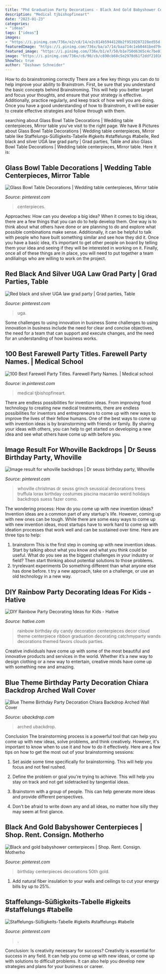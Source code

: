 ```yaml
---
title: "Phd Graduation Party Decorations - Black And Gold Babyshower Centerpieces"
description: "Medical tjbishopfineart"
date: "2023-01-23"
categories:
- "ideas"
tags: ["ideas"]
images:
- "https://i.pinimg.com/736x/e2/c8/14/e2c814b5944120b2f9539207228ed55d.jpg"
featuredImage: "https://i.pinimg.com/736x/ba/a7/14/baa714c1eb0441bed79c3399503850f9.jpg"
featured_image: "https://i.pinimg.com/736x/b1/e7/50/b1e750d6365c4c7be01d9be66a5af2ee.jpg"
image: "https://i.pinimg.com/736x/c6/90/cb/c690cb60c5e2978d61f2ddf2101665da.jpg"
ShowToc: true
author: "Dashawn Schneider"
---
```



How to do brainstroming correctly
There are a few key things you can do to help improve your ability to Brainstrom. First, be sure that you understand the basic concepts behind Brainstroming. This will help you better target and focus your thoughts, and ensure that your strategy is effective. Additionally, practice regularly, and keep track of how well you are doing. Once you have a good understanding of how to Brainstrom, it will be easier to create effective strategies and follow through with them.

	

		
searching about Glass Bowl Table Decorations | Wedding table centerpieces, Mirror table you've visit to the right page. We have 8 Pictures about Glass Bowl Table Decorations | Wedding table centerpieces, Mirror table like Staffelungs-Süßigkeits-Tabelle #igkeits #staffelungs #tabelle, Red black and silver UGA law grad party | Grad parties, Table and also Glass Bowl Table Decorations | Wedding table centerpieces, Mirror table. Here it is:
		
    
## Glass Bowl Table Decorations | Wedding Table Centerpieces, Mirror Table

<img loading=lazy src="https://i.pinimg.com/736x/2a/d3/af/2ad3af4ad0fd5aa391839e77cba99f59.jpg" onerror="this.onerror=null;this.src='https://tse2.mm.bing.net/th?id=OIP.-Fdx-KGhFpfZlEAGmz4y5gHaJ3&amp;pid=15.1';" alt="Glass Bowl Table Decorations | Wedding table centerpieces, Mirror table">

_Source: pinterest.com_

>centerpieces. 

	

Approaches: How can you develop a big idea?
When it comes to big ideas, there are a few things that you can do to help develop them. One way is to think about what others have done or are planning to do and explore what possible combinations make sense. Additionally, it can be helpful to talk with people who have built something similar and see how they did it. Once you have a basic idea, it’s important to get other people on board by telling them your idea and seeing if they will be interested in working on it. Finally, once all of these things are in place, you will need to put together a team andilialngs who are willing to work on the project.

    
## Red Black And Silver UGA Law Grad Party | Grad Parties, Table

<img loading=lazy src="https://i.pinimg.com/736x/bf/af/c4/bfafc41e5275800eddf2bcabd9bfd904.jpg" onerror="this.onerror=null;this.src='https://tse3.mm.bing.net/th?id=OIP.C_XGqkCmEuP6nKyriF-ptAHaJ3&amp;pid=15.1';" alt="Red black and silver UGA law grad party | Grad parties, Table">

_Source: pinterest.com_

>uga. 

	

Some challenges to using innovation in business
Some challenges to using innovation in business include the need for clear and concise objectives, the need for a team that can support and execute changes, and the need for an understanding of how business works.

    
## 100 Best Farewell Party Titles. Farewell Party Names. | Medical School

<img loading=lazy src="https://i.pinimg.com/736x/ba/a7/14/baa714c1eb0441bed79c3399503850f9.jpg" onerror="this.onerror=null;this.src='https://tse1.mm.bing.net/th?id=OIP.K3yHwXtdmdfZ6s4GyR9YuQHaLb&amp;pid=15.1';" alt="100 Best Farewell Party Titles. Farewell Party Names. | Medical school">

_Source: in.pinterest.com_

>medical tjbishopfineart. 

	

There are endless possibilities for invention ideas. From improving food technology to creating new medical treatments, there are endless possibilities for inventors and entrepreneurs to come up with new ways to improve the lives of their fellow humans. One of the best ways to come up with invention ideas is by brainstorming with friends or family. By sharing your ideas with others, you can help to get started on developing a new idea and see what others have come up with before you.

    
## Image Result For Whoville Backdrops | Dr Seuss Birthday Party, Whoville

<img loading=lazy src="https://i.pinimg.com/736x/e2/c8/14/e2c814b5944120b2f9539207228ed55d.jpg" onerror="this.onerror=null;this.src='https://tse4.mm.bing.net/th?id=OIP.2VaV180H48x22Evo23qWAAHaJ6&amp;pid=15.1';" alt="Image result for whoville backdrops | Dr seuss birthday party, Whoville">

_Source: pinterest.com_

>whoville christmas dr seuss grinch seussical decorations trees truffula lorax birthday costumes piscina macarrão weird holidays backdrops suess fazer como. 

	

The wondering process: How do you come up with new invention ideas?
Invention ideas are a common part of any startup's life. However, coming up with new ones can be tough. While there are some easy ways to come up with new invention ideas, most startups have to work hard to come up with ideation processes that work well and can be sustained over time. Here are three tips to help:
1) brainstorm
This is the first step in coming up with new invention ideas. Start by talking about what you know and what you think could be useful. What do you see as the biggest challenges in your industry or field? Then start thinking about potential solutions to those problems.
2) tryrelevant experiments
Do something different than what anyone else has done before. t try a new approach, take on a challenge, or use an old technology in a new way.

    
## DIY Rainbow Party Decorating Ideas For Kids - Hative

<img loading=lazy src="https://hative.com/wp-content/uploads/2014/11/diy-rainbow-party-decorating-ideas/4-candy-decoration.jpg" onerror="this.onerror=null;this.src='https://tse3.mm.bing.net/th?id=OIP.GfTxgQhCKywEmuWykiSTCAHaLG&amp;pid=15.1';" alt="DIY Rainbow Party Decorating Ideas for Kids - Hative">

_Source: hative.com_

>rainbow birthday diy candy decoration centerpieces decor cloud theme centerpiece ribbon graduation decorating catchmyparty wands decorations themed favors clouds parties. 

	

Creative individuals have come up with some of the most beautiful and innovative products and services in the world. Whether it’s a new way to design clothing or a new way to entertain, creative minds have come up with something new and amazing.

    
## Blue Theme Birthday Party Decoration Chiara Backdrop Arched Wall Cover

<img loading=lazy src="https://cdn.shopify.com/s/files/1/2801/1836/products/blue_37368752-a647-4c14-98e1-becb360e10b4_1200x1200.jpg?v=1618391760" onerror="this.onerror=null;this.src='https://tse2.mm.bing.net/th?id=OIP.JDM3Ei0LF0L6hJGosLGZEQHaHa&amp;pid=15.1';" alt="Blue Theme Birthday Party Decoration Chiara Backdrop Arched Wall Cover">

_Source: ubackdrop.com_

>arched ubackdrop. 

	

Conclusion
The brainstorming process is a powerful tool that can help you come up with new ideas, solve problems, and think creatively. However, it's important to know when to use it and how to do it effectively. Here are a few tips on how to get the most out of your brainstorming sessions:
1. Set aside some time specifically for brainstorming. This will help you focus and not feel rushed.

2. Define the problem or goal you're trying to achieve. This will help you stay on track and not get sidetracked by tangential ideas.

3. Brainstorm with a group of people. This can help generate more ideas and provide different perspectives.

4. Don't be afraid to write down any and all ideas, no matter how silly they may seem at first glance.

    
## Black And Gold Babyshower Centerpieces | Shop. Rent. Consign. Motherho

<img loading=lazy src="https://i.pinimg.com/736x/b1/e7/50/b1e750d6365c4c7be01d9be66a5af2ee.jpg" onerror="this.onerror=null;this.src='https://tse2.mm.bing.net/th?id=OIP.268sjVUJ8_Icq7S5aUeQWwHaJ3&amp;pid=15.1';" alt="Black and gold babyshower centerpieces | Shop. Rent. Consign. Motherho">

_Source: pinterest.com_

>birthday centerpieces decorations 50th gold. 

	

1. Add natural fiber insulation to your walls and ceilings to cut your energy bills by up to 25%.

    
## Staffelungs-Süßigkeits-Tabelle #igkeits #staffelungs #tabelle

<img loading=lazy src="https://i.pinimg.com/736x/c6/90/cb/c690cb60c5e2978d61f2ddf2101665da.jpg" onerror="this.onerror=null;this.src='https://tse1.mm.bing.net/th?id=OIP.Mgbxr_hLFoOiqJZTTakU-wHaNK&amp;pid=15.1';" alt="Staffelungs-Süßigkeits-Tabelle #igkeits #staffelungs #tabelle">

_Source: pinterest.com_

>. 

	

Conclusion: Is creativity necessary for success?
Creativity is essential for success in any field. It can help you come up with new ideas, or come up with solutions to difficult problems. It can also help you develop new strategies and plans for your business or career.

